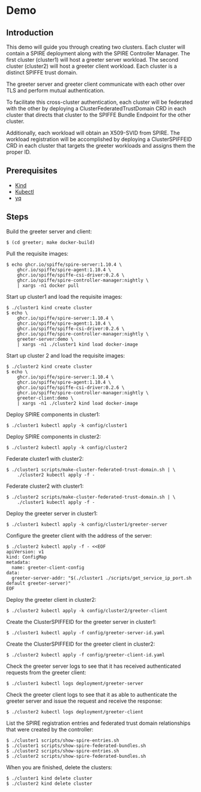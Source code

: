 # Demo

## Introduction

This demo will guide you through creating two clusters. Each cluster will
contain a SPIRE deployment along with the SPIRE Controller Manager. The first
cluster (cluster1) will host a greeter server workload. The second cluster
(cluster2) will host a greeter client workload. Each cluster is a distinct
SPIFFE trust domain.

The greeter server and greeter client communicate with each other over TLS and
perform mutual authentication.

To facilitate this cross-cluster authentication, each cluster will be federated
with the other by deploying a ClusterFederatedTrustDomain CRD in each cluster
that directs that cluster to the SPIFFE Bundle Endpoint for the other cluster.

Additionally, each workload will obtain an X509-SVID from SPIRE. The workload
registration will be accomplished by deploying a ClusterSPIFFEID CRD in each
cluster that targets the greeter workloads and assigns them the proper ID.

## Prerequisites

- [Kind](https://kind.sigs.k8s.io/docs/user/quick-start/#installation)
- [Kubectl](https://kubernetes.io/docs/tasks/tools/)
- [yq](https://github.com/mikefarah/yq)

## Steps

Build the greeter server and client:

    $ (cd greeter; make docker-build)

Pull the requisite images:

    $ echo ghcr.io/spiffe/spire-server:1.10.4 \
        ghcr.io/spiffe/spire-agent:1.10.4 \
        ghcr.io/spiffe/spiffe-csi-driver:0.2.6 \
        ghcr.io/spiffe/spire-controller-manager:nightly \
        | xargs -n1 docker pull

Start up cluster1 and load the requisite images:

    $ ./cluster1 kind create cluster
    $ echo \
        ghcr.io/spiffe/spire-server:1.10.4 \
        ghcr.io/spiffe/spire-agent:1.10.4 \
        ghcr.io/spiffe/spiffe-csi-driver:0.2.6 \
        ghcr.io/spiffe/spire-controller-manager:nightly \
        greeter-server:demo \
        | xargs -n1 ./cluster1 kind load docker-image

Start up cluster 2 and load the requisite images:

    $ ./cluster2 kind create cluster
    $ echo \
        ghcr.io/spiffe/spire-server:1.10.4 \
        ghcr.io/spiffe/spire-agent:1.10.4 \
        ghcr.io/spiffe/spiffe-csi-driver:0.2.6 \
        ghcr.io/spiffe/spire-controller-manager:nightly \
        greeter-client:demo \
        | xargs -n1 ./cluster2 kind load docker-image


Deploy SPIRE components in cluster1:

    $ ./cluster1 kubectl apply -k config/cluster1

Deploy SPIRE components in cluster2:

    $ ./cluster2 kubectl apply -k config/cluster2

Federate cluster1 with cluster2:

    $ ./cluster1 scripts/make-cluster-federated-trust-domain.sh | \
        ./cluster2 kubectl apply -f -

Federate cluster2 with cluster1:

    $ ./cluster2 scripts/make-cluster-federated-trust-domain.sh | \
        ./cluster1 kubectl apply -f -

Deploy the greeter server in cluster1:

    $ ./cluster1 kubectl apply -k config/cluster1/greeter-server

Configure the greeter client with the address of the server:

    $ ./cluster2 kubectl apply -f - <<EOF
    apiVersion: v1
    kind: ConfigMap
    metadata:
      name: greeter-client-config
    data:
      greeter-server-addr: "$(./cluster1 ./scripts/get_service_ip_port.sh default greeter-server)"
    EOF

Deploy the greeter client in cluster2:

    $ ./cluster2 kubectl apply -k config/cluster2/greeter-client

Create the ClusterSPIFFEID for the greeter server in cluster1:

    $ ./cluster1 kubectl apply -f config/greeter-server-id.yaml

Create the ClusterSPIFFEID for the greeter client in cluster2:

    $ ./cluster2 kubectl apply -f config/greeter-client-id.yaml

Check the greeter server logs to see that it has received authenticated
requests from the greeter client:

    $ ./cluster1 kubectl logs deployment/greeter-server

Check the greeter client logs to see that it as able to authenticate
the greeter server and issue the request and receive the response:

    $ ./cluster2 kubectl logs deployment/greeter-client

List the SPIRE registration entries and federated trust domain relationships that were created by the controller:

    $ ./cluster1 scripts/show-spire-entries.sh
    $ ./cluster1 scripts/show-spire-federated-bundles.sh
    $ ./cluster2 scripts/show-spire-entries.sh
    $ ./cluster2 scripts/show-spire-federated-bundles.sh

When you are finished, delete the clusters:

    $ ./cluster1 kind delete cluster
    $ ./cluster2 kind delete cluster
